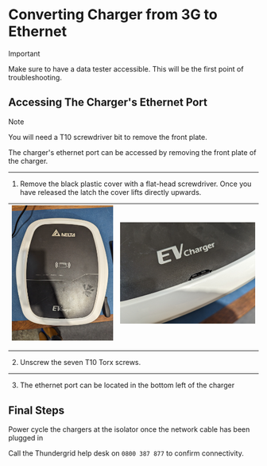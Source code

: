 # Converting Charger from 3G to Ethernet
> [!IMPORTANT]
> Make sure to have a data tester accessible. This will be the first point of troubleshooting.

## Accessing The Charger's Ethernet Port
> [!NOTE]
> You will need a T10 screwdriver bit to remove the front plate.

The charger's ethernet port can be accessed by removing the front plate of the charger.

***
1. Remove the black plastic cover with a flat-head screwdriver. Once you have released the latch the cover lifts directly upwards.

| ![Delta AC 1](https://github.com/Thundergrid149/Thundergrid-Installer-Instructions/blob/e80877f9608f63c307491ebf595df23520ce9a5d/Files/Delta%20AC%20Mini%20Converting%20to%20Ethernet/delta-ac-5.jpg) | ![Delta AC 2](https://github.com/Thundergrid149/Thundergrid-Installer-Instructions/blob/e80877f9608f63c307491ebf595df23520ce9a5d/Files/Delta%20AC%20Mini%20Converting%20to%20Ethernet/delta-ac-2.jpg) |
|-------------------------------------------------------------------------------------------------------------------------------------------------------------------------------------------------------|-------------------------------------------------------------------------------------------------------------------------------------------------------------------------------------------------------|
***
2. Unscrew the seven T10 Torx screws.
***
3. The ethernet port can be located in the bottom left of the charger

## Final Steps
Power cycle the chargers at the isolator once the network cable has been plugged in

Call the Thundergrid help desk on `0800 387 877` to confirm connectivity.
